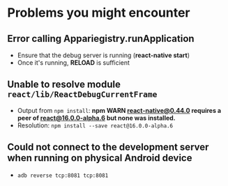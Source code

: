 # Problems you might encounter

## Error calling Appariegistry.runApplication

* Ensure that the debug server is running (**react-native start**)
* Once it's running, **RELOAD** is sufficient

## Unable to resolve module `react/lib/ReactDebugCurrentFrame`

* Output from `npm install`: **npm WARN react-native@0.44.0 requires a peer of react@16.0.0-alpha.6 but none was installed.**
* Resolution: `npm install --save react@16.0.0-alpha.6`

## Could not connect to the development server when running on physical Android device

* `adb reverse tcp:8081 tcp:8081`


